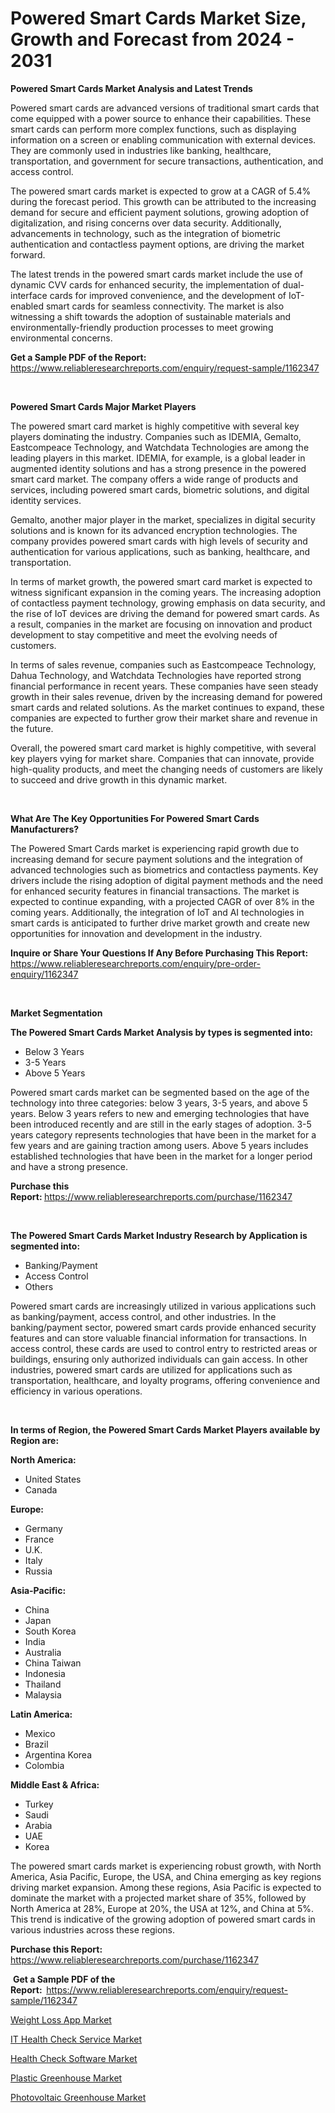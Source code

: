 <p><h1>Powered Smart Cards Market Size, Growth and Forecast from 2024 - 2031</h1></p><p><strong>Powered Smart Cards Market Analysis and Latest Trends</strong></p>
<p><p>Powered smart cards are advanced versions of traditional smart cards that come equipped with a power source to enhance their capabilities. These smart cards can perform more complex functions, such as displaying information on a screen or enabling communication with external devices. They are commonly used in industries like banking, healthcare, transportation, and government for secure transactions, authentication, and access control.</p><p>The powered smart cards market is expected to grow at a CAGR of 5.4% during the forecast period. This growth can be attributed to the increasing demand for secure and efficient payment solutions, growing adoption of digitalization, and rising concerns over data security. Additionally, advancements in technology, such as the integration of biometric authentication and contactless payment options, are driving the market forward.</p><p>The latest trends in the powered smart cards market include the use of dynamic CVV cards for enhanced security, the implementation of dual-interface cards for improved convenience, and the development of IoT-enabled smart cards for seamless connectivity. The market is also witnessing a shift towards the adoption of sustainable materials and environmentally-friendly production processes to meet growing environmental concerns.</p></p>
<p><strong>Get a Sample PDF of the Report:&nbsp;</strong> <a href="https://www.reliableresearchreports.com/enquiry/request-sample/1162347">https://www.reliableresearchreports.com/enquiry/request-sample/1162347</a></p>
<p>&nbsp;</p>
<p><strong>Powered Smart Cards Major Market Players</strong></p>
<p><p>The powered smart card market is highly competitive with several key players dominating the industry. Companies such as IDEMIA, Gemalto, Eastcompeace Technology, and Watchdata Technologies are among the leading players in this market. IDEMIA, for example, is a global leader in augmented identity solutions and has a strong presence in the powered smart card market. The company offers a wide range of products and services, including powered smart cards, biometric solutions, and digital identity services.</p><p>Gemalto, another major player in the market, specializes in digital security solutions and is known for its advanced encryption technologies. The company provides powered smart cards with high levels of security and authentication for various applications, such as banking, healthcare, and transportation.</p><p>In terms of market growth, the powered smart card market is expected to witness significant expansion in the coming years. The increasing adoption of contactless payment technology, growing emphasis on data security, and the rise of IoT devices are driving the demand for powered smart cards. As a result, companies in the market are focusing on innovation and product development to stay competitive and meet the evolving needs of customers.</p><p>In terms of sales revenue, companies such as Eastcompeace Technology, Dahua Technology, and Watchdata Technologies have reported strong financial performance in recent years. These companies have seen steady growth in their sales revenue, driven by the increasing demand for powered smart cards and related solutions. As the market continues to expand, these companies are expected to further grow their market share and revenue in the future.</p><p>Overall, the powered smart card market is highly competitive, with several key players vying for market share. Companies that can innovate, provide high-quality products, and meet the changing needs of customers are likely to succeed and drive growth in this dynamic market.</p></p>
<p>&nbsp;</p>
<p><strong>What Are The Key Opportunities For Powered Smart Cards Manufacturers?</strong></p>
<p><p>The Powered Smart Cards market is experiencing rapid growth due to increasing demand for secure payment solutions and the integration of advanced technologies such as biometrics and contactless payments. Key drivers include the rising adoption of digital payment methods and the need for enhanced security features in financial transactions. The market is expected to continue expanding, with a projected CAGR of over 8% in the coming years. Additionally, the integration of IoT and AI technologies in smart cards is anticipated to further drive market growth and create new opportunities for innovation and development in the industry.</p></p>
<p><strong>Inquire or Share Your Questions If Any Before Purchasing This Report:</strong> <a href="https://www.reliableresearchreports.com/enquiry/pre-order-enquiry/1162347">https://www.reliableresearchreports.com/enquiry/pre-order-enquiry/1162347</a></p>
<p>&nbsp;</p>
<p><strong>Market Segmentation</strong></p>
<p><strong>The Powered Smart Cards Market Analysis by types is segmented into:</strong></p>
<p><ul><li>Below 3 Years</li><li>3-5 Years</li><li>Above 5 Years</li></ul></p>
<p><p>Powered smart cards market can be segmented based on the age of the technology into three categories: below 3 years, 3-5 years, and above 5 years. Below 3 years refers to new and emerging technologies that have been introduced recently and are still in the early stages of adoption. 3-5 years category represents technologies that have been in the market for a few years and are gaining traction among users. Above 5 years includes established technologies that have been in the market for a longer period and have a strong presence.</p></p>
<p><strong>Purchase this Report:&nbsp;</strong><a href="https://www.reliableresearchreports.com/purchase/1162347">https://www.reliableresearchreports.com/purchase/1162347</a></p>
<p>&nbsp;</p>
<p><strong>The Powered Smart Cards Market Industry Research by Application is segmented into:</strong></p>
<p><ul><li>Banking/Payment</li><li>Access Control</li><li>Others</li></ul></p>
<p><p>Powered smart cards are increasingly utilized in various applications such as banking/payment, access control, and other industries. In the banking/payment sector, powered smart cards provide enhanced security features and can store valuable financial information for transactions. In access control, these cards are used to control entry to restricted areas or buildings, ensuring only authorized individuals can gain access. In other industries, powered smart cards are utilized for applications such as transportation, healthcare, and loyalty programs, offering convenience and efficiency in various operations.</p></p>
<p>&nbsp;</p>
<p><strong>In terms of Region, the Powered Smart Cards Market Players available by Region are:</strong></p>
<p>
    <p> <strong> North America: </strong>
        <ul>
            <li>United States</li>
            <li>Canada</li>
        </ul>
        </p> 
    <p> <strong> Europe: </strong>
        <ul>
            <li>Germany</li>
            <li>France</li>
            <li>U.K.</li>
            <li>Italy</li>
            <li>Russia</li>
        </ul>
        </p> 
    <p> <strong> Asia-Pacific: </strong>
        <ul>
            <li>China</li>
            <li>Japan</li>
            <li>South Korea</li>
            <li>India</li>
            <li>Australia</li>
            <li>China Taiwan</li>
            <li>Indonesia</li>
            <li>Thailand</li>
            <li>Malaysia</li>
        </ul>
        </p> 
    <p> <strong> Latin America: </strong>
        <ul>
            <li>Mexico</li>
            <li>Brazil</li>
            <li>Argentina Korea</li>
            <li>Colombia</li>
        </ul>
        </p> 
    <p> <strong> Middle East & Africa: </strong>
        <ul>
            <li>Turkey</li>
            <li>Saudi</li>
            <li>Arabia</li>
            <li>UAE</li>
            <li>Korea</li>
        </ul>
    </p>
    </p>
<p><p>The powered smart cards market is experiencing robust growth, with North America, Asia Pacific, Europe, the USA, and China emerging as key regions driving market expansion. Among these regions, Asia Pacific is expected to dominate the market with a projected market share of 35%, followed by North America at 28%, Europe at 20%, the USA at 12%, and China at 5%. This trend is indicative of the growing adoption of powered smart cards in various industries across these regions.</p></p>
<p><strong>Purchase this Report: </strong><a href="https://www.reliableresearchreports.com/purchase/1162347">https://www.reliableresearchreports.com/purchase/1162347</a></p>
<p>&nbsp;<strong>Get a Sample PDF of the Report:&nbsp;&nbsp;</strong><a href="https://www.reliableresearchreports.com/enquiry/request-sample/1162347">https://www.reliableresearchreports.com/enquiry/request-sample/1162347</a></p>
<p><strong></strong></p>
<p><p><a href="https://medium.com/@soloncarter43/weight-loss-app-market-research-report-its-history-and-forecast-2024-to-2031-59dc9a1c2bcc">Weight Loss App Market</a></p><p><a href="https://medium.com/@soloncarter43/decoding-it-health-check-service-market-metrics-market-share-trends-and-growth-patterns-e70ca0cec1b6">IT Health Check Service Market</a></p><p><a href="https://medium.com/@soloncarter43/health-check-software-market-trends-forecast-and-competitive-analysis-to-2031-cc83e260dbae">Health Check Software Market</a></p><p><a href="https://medium.com/@soloncarter43/plastic-greenhouse-market-research-report-its-history-and-forecast-2024-to-2031-e216239e2246">Plastic Greenhouse Market</a></p><p><a href="https://medium.com/@soloncarter43/analyzing-photovoltaic-greenhouse-market-global-industry-perspective-and-forecast-2024-to-2031-e4f137724f17">Photovoltaic Greenhouse Market</a></p></p>